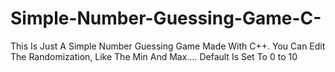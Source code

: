 # Simple-Number-Guessing-Game-C-
This Is Just A Simple Number Guessing Game Made With C++. You Can Edit The Randomization, Like The Min And Max.... Default Is Set To 0 to 10
